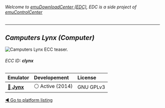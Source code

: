 ###### Welcome to [emuDownloadCenter (EDC)](https://github.com/PhoenixInteractiveNL/emuDownloadCenter/wiki/), EDC is a side project of [emuControlCenter](https://github.com/PhoenixInteractiveNL/emuControlCenter/wiki/)
***
## _Camputers Lynx (Computer)_
![](https://raw.githubusercontent.com/wiki/PhoenixInteractiveNL/emuDownloadCenter/images_platform/ecc_clynx_teaser.png "Camputers Lynx ECC teaser.")
###### ECC ID: **clynx**

| Emulator | Developement | License |
|:---------|:-------------|:--------|
| [:file_folder: **Jynx**](https://github.com/PhoenixInteractiveNL/emuDownloadCenter/wiki/Emulator-jynx#menu) | :white_circle: Active (2014) | GNU GPLv3 |

[:arrow_backward: Go to platform listing](https://github.com/PhoenixInteractiveNL/emuDownloadCenter/wiki/EDC-Platform-List)
